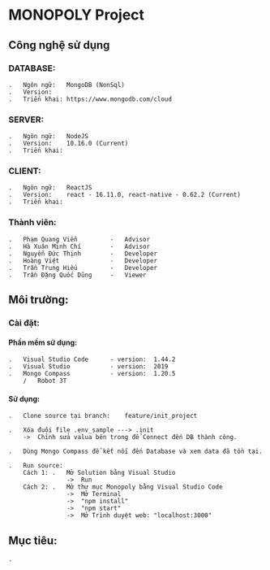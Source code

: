 #  MONOPOLY Project

##  Công nghệ sử dụng
### DATABASE:
    .   Ngôn ngữ:   MongoDB (NonSql)
    .   Version:    
    .   Triển khai: https://www.mongodb.com/cloud

### SERVER:
    .   Ngôn ngữ:   NodeJS
    .   Version:    10.16.0 (Current)
    .   Triển khai: 

### CLIENT:
    .   Ngôn ngữ:   ReactJS
    .   Version:    react - 16.11.0, react-native - 0.62.2 (Current)
    .   Triển khai: 

### Thành viên:
    .   Phạm Quang Viễn         -   Advisor
    .   Hà Xuân Minh Chí        -   Advisor
    .   Nguyễn Đức Thịnh        -   Developer
    .   Hoàng Việt              -   Developer
    .   Trần Trung Hiếu         -   Developer
    .   Trần Đặng Quốc Dũng     -   Viewer

##  Môi trường:
### Cài đặt:
#### Phần mềm sử dụng:
    .   Visual Studio Code      - version:  1.44.2
    .   Visual Studio           - version:  2019
    .   Mongo Compass           - version:  1.20.5
        /   Robot 3T
#### Sử dụng:
    .   Clone source tại branch:    feature/init_project

    .   Xóa đuôi file .env_sample ---> .init
        ->  Chỉnh sửa valua bên trong để Connect đến DB thành công.

    .   Dùng Mongo Compass để kết nối đến Database và xem data đã tồn tại.

    .   Run source:
        Cách 1: .   Mở Solution bằng Visual Studio
                    ->  Run
        Cách 2: .   Mở thư mục Monopoly bằng Visual Studio Code
                    ->  Mở Terminal
                    ->  "npm install"
                    ->  "npm start"
                    ->  Mở Trình duyệt web: "localhost:3000"

## Mục tiêu: 
	.	
